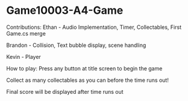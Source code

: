 # Game10003-A4-Game

Contributions:
Ethan -	Audio Implementation, Timer, Collectables, First Game.cs merge

Brandon - Collision, Text bubble display, scene handling

Kevin - Player


How to play:
Press any button at title screen to begin the game


Collect as many collectables as you can before the time runs out!


Final score will be displayed after time runs out